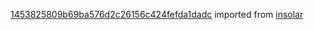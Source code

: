 [1453825809b69ba576d2c26156c424fefda1dadc](https://github.com/insolar/insolar/commit/1453825809b69ba576d2c26156c424fefda1dadc) imported from [insolar](https://github.com/insolar/insolar)
